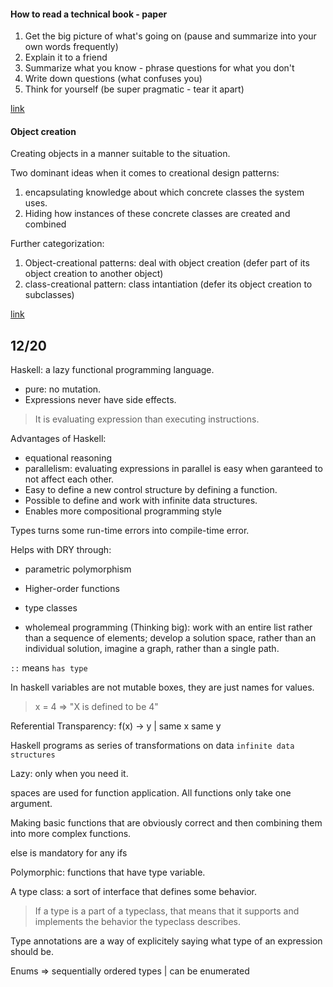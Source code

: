 #### How to read a technical book - paper

1. Get the big picture of what's going on (pause and summarize into your own words frequently)
2. Explain it to a friend
3. Summarize what you know - phrase questions for what you don't
4. Write down questions (what confuses you)
5. Think for yourself (be super pragmatic - tear it apart)

[link](https://www.cs.umd.edu/class/sum2003/cmsc311/Notes/Learn/read.html)

#### Object creation

Creating objects in a manner suitable to the situation.

Two dominant ideas when it comes to creational design patterns:

1. encapsulating knowledge about which concrete classes the system uses.
2. Hiding how instances of these concrete classes are created and combined

Further categorization:

1. Object-creational patterns: deal with object creation (defer part of its object creation to another object)
2. class-creational pattern: class intantiation (defer its object creation to subclasses)

[link](https://en.wikipedia.org/wiki/Creational_pattern)

12/20
---

Haskell: a lazy functional programming language.

- pure: no mutation.
- Expressions never have side effects.

> It is evaluating expression than executing instructions.

Advantages of Haskell:

- equational reasoning
- parallelism: evaluating expressions in parallel is easy when garanteed to not affect each other.
- Easy to define a new control structure by defining a function.
- Possible to define and work with infinite data structures.
- Enables more compositional programming style

Types turns some run-time errors into compile-time error.

Helps with DRY through:

- parametric polymorphism
- Higher-order functions
- type classes

- wholemeal programming (Thinking big): work with an entire list rather than a sequence of elements; develop a solution space, rather than an individual solution, imagine a graph, rather than a single path.

`::`  means `has type`

In haskell variables are not mutable boxes, they are just names for values.

> x = 4 => "X is defined to be 4"

Referential Transparency: f(x) -> y | same x same y

Haskell programs as series of transformations on data `infinite data structures`

Lazy: only when you need it.

spaces are used for function application. All functions only take one argument.

Making basic functions that are obviously correct and then combining them into more complex functions.

else is mandatory for any ifs

Polymorphic: functions that have type variable.

A type class: a sort of interface that defines some behavior.

> If a type  is a part of a typeclass, that means that it supports and implements the behavior the typeclass describes.

Type annotations are a way of explicitely saying what type of an expression should be.

Enums => sequentially ordered types | can be enumerated 
